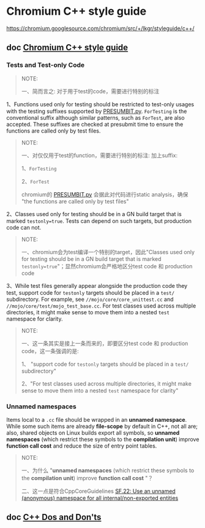# Chromium C++ style guide

https://chromium.googlesource.com/chromium/src/+/lkgr/styleguide/c++/



## doc [Chromium C++ style guide](https://chromium.googlesource.com/chromium/src/+/lkgr/styleguide/c++/c++.md)



### Tests and Test-only Code

> NOTE: 
>
> 一、简而言之: 对于用于test的code，需要进行特别的标注

1、Functions used only for testing should be restricted to test-only usages with the testing suffixes supported by [PRESUMBIT.py](https://chromium.googlesource.com/chromium/src/+/main/PRESUBMIT.py). `ForTesting` is the conventional suffix although similar patterns, such as `ForTest`, are also accepted. These suffixes are checked at presubmit time to ensure the functions are called only by test files.

> NOTE: 
>
> 一、对仅仅用于test的function，需要进行特别的标注: 加上suffix:
>
> 1、`ForTesting` 
>
> 2、`ForTest`
>
> chromium的 [PRESUMBIT.py](https://chromium.googlesource.com/chromium/src/+/main/PRESUBMIT.py) 会据此对代码进行static analysis，确保 "the functions are called only by test files"

2、Classes used only for testing should be in a GN build target that is marked `testonly=true`. Tests can depend on such targets, but production code can not.

> NOTE: 
>
> 一、chromium会为test编译一个特别的target，因此"Classes used only for testing should be in a GN build target that is marked `testonly=true`"；显然chromium会严格地区分test code 和 production code

3、While test files generally appear alongside the production code they test, support code for `testonly` targets should be placed in a `test/` subdirectory. For example, see `//mojo/core/core_unittest.cc` and `//mojo/core/test/mojo_test_base.cc`. For test classes used across multiple directories, it might make sense to move them into a nested `test` namespace for clarity.

> NOTE: 
>
> 一、这一条其实是接上一条而来的，即要区分test code 和 production code，这一条强调的是:
>
> 1、 "support code for `testonly` targets should be placed in a `test/` subdirectory"
>
> 2、"For test classes used across multiple directories, it might make sense to move them into a nested `test` namespace for clarity"

### Unnamed namespaces

Items local to a `.cc` file should be wrapped in an **unnamed namespace**. While some such items are already **file-scope** by default in C++, not all are; also, shared objects on Linux builds export all symbols, so **unnamed namespaces** (which restrict these symbols to the **compilation unit**) improve **function call cost** and reduce the size of entry point tables.

> NOTE: 
>
> 一、为什么 "**unnamed namespaces** (which restrict these symbols to the **compilation unit**) improve **function call cost** "？
>
> 二、这一点是符合CppCoreGuidelines [SF.22: Use an unnamed (anonymous) namespace for all internal/non-exported entities](https://isocpp.github.io/CppCoreGuidelines/CppCoreGuidelines#sf22-use-an-unnamed-anonymous-namespace-for-all-internalnon-exported-entities) 

## doc [C++ Dos and Don'ts](https://chromium.googlesource.com/chromium/src/+/lkgr/styleguide/c++/c++-dos-and-donts.md)